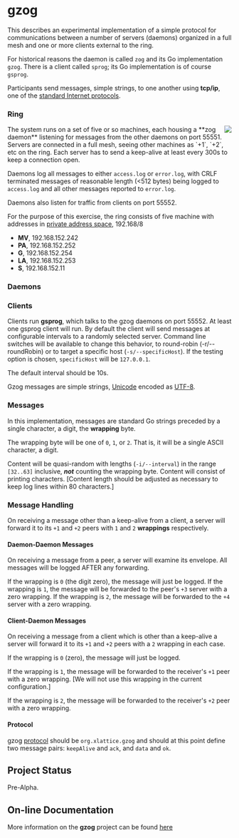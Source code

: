 # gzog

This describes an experimental implementation of a simple protocol for
communications between a number of servers (daemons) organized in a full
mesh and one or more clients external to the ring.

For historical reasons the daemon is called `zog` and its Go
implementation `gzog`.  There is a client called `sprog`; its Go
implementation is of course `gsprog`.

Participants send messages, simple strings, to one another using
**tcp/ip**, one of the
[standard Internet protocols](https://en.wikipedia.org/wiki/internet_protocol_suite).

### Ring

<img align="right" src="img/fullMesh.png">
The system runs on a set of five or so machines, each housing a **zog daemon**
listening for messages from the other daemons on port 55551.
Servers are connected in a full mesh, seeing other machines as `+1`, `+2`,
etc on the ring.
Each server has to send a keep-alive
at least every 300s to keep a connection open.

Daemons log all messages to either `access.log` or `error.log`, with
CRLF terminated messages of reasonable length (<512 bytes) being
logged to `access.log` and all other messages reported to `error.log`.

Daemons also listen for traffic from clients on port 55552.

For the purpose of this exercise, the ring consists of five machine
with addresses in
[private address space](https:/tools.ietf.org/rfc1918), 192.168/8

* **MV**, 192.168.152.242
* **PA**, 192.168.152.252
* **G**,  192.168.152.254
* **LA**, 192.168.152.253
* **S**,  192.168.152.11

### Daemons

<TBD>

### Clients

Clients run **gsprog**, which talks to the gzog daemons on port 55552.
At least one gsprog client will run. By default the
client will send messages at configurable intervals to a randomly selected
server.  Command line switches will
be available to change this behavior, to round-robin (-r/--roundRobin) or
to target a specific host (`-s/--specificHost`).  If the testing option
is chosen, `specificHost` will be `127.0.0.1`.

The default interval should be 10s.

Gzog messages are simple strings,
[Unicode](http://unicode.org/standard/WhatIsUnicode.html)
encoded as
[UTF-8](https://en.wikipedia.org/wiki/UTF-8).

### Messages

In this implementation,
messages are standard Go strings preceded by a single character, a digit, the
**wrapping** byte.

The wrapping byte will be one of `0`, `1`, or `2`.  That is, it will be
a single ASCII character, a digit.

Content will be quasi-random with lengths (`-i/--interval`) in the range
`[32..63]` inclusive, ***not*** counting the wrapping byte.  Content will
consist of printing characters.  [Content length should be adjusted as
necessary to keep log lines within 80 characters.]

### Message Handling

On receiving a message other than a keep-alive from a client, a server will
forward it to its `+1` and `+2` peers with `1` and `2` **wrappings**
respectively.

#### Daemon-Daemon Messages

On receiving a message from a peer, a server will examine its envelope.
All messages will be logged AFTER any forwarding.

If the wrapping is `0` (the digit zero), the message will just be logged.  If the wrapping
is `1`, the message will be forwarded to the peer's `+3` server with a zero
wrapping.  If the wrapping is `2`, the message will be forwarded to the
`+4` server with a zero wrapping.

#### Client-Daemon Messages

On receiving a message from a client which is other than a keep-alive
a server will forward it to its `+1` and `+2` peers with a `2` wrapping
in each case.

If the wrapping is `0` (zero), the message will just be logged.

If the wrapping is `1`, the message will be forwarded to the receiver's
`+1` peer with a zero wrapping.  [We will not use this wrapping in the
current configuration.]

If the wrapping is `2`, the message will be forwarded to the
receiver's `+2` peer with a zero wrapping.

#### Protocol

gzog
[protocol](http://www.webopedia.com/TERM/P/protocol.html)
should be `org.xlattice.gzog`
and should at this point
define two message pairs: `keepAlive` and `ack`, and `data` and `ok`.

## Project Status

Pre-Alpha.

## On-line Documentation

More information on the **gzog** project can be found
[here](https://jddixon.github.io/gzog)
